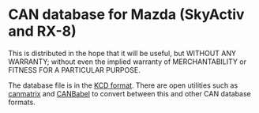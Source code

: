 CAN database for Mazda (SkyActiv and RX-8)
==========================================

This is distributed in the hope that it will be useful, but WITHOUT ANY WARRANTY; without even the implied warranty of MERCHANTABILITY or FITNESS FOR A PARTICULAR PURPOSE.

The database file is in the [KCD format](https://github.com/julietkilo/kcd).  There are open utilities such as [canmatrix](https://github.com/ebroecker/canmatrix) and [CANBabel](https://github.com/julietkilo/CANBabel) to convert between this and other CAN database formats.
